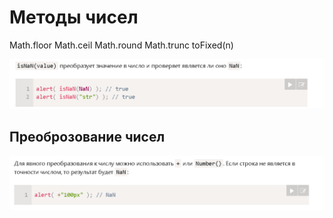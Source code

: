 # Методы чисел

Math.floor
Math.ceil
Math.round
Math.trunc
 toFixed(n)

 ![||](./9.png)

 ## Преоброзование чисел 

  ![||](./10.png)